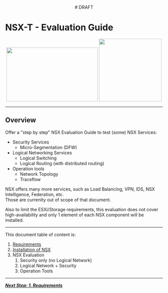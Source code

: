 
<p align="center">
# DRAFT
</p>

# NSX-T - Evaluation Guide

<p align="center">
  <img width="292" height="172" src="/docs/assets/logo/NSX_Logo.jpeg">
  <img width="200" height="200" src="/docs/assets/logo/For_Dummies.jpeg">
</p>

---

## Overview
Offer a "step by step" NSX Evaluation Guide to test (some) NSX Services:
- Security Services
  - Micro-Segmentation (DFW)
- Logical Networking Services
  - Logical Switching
  - Logical Routing (with distributed routing)
- Operation tools
  - Network Topology
  - Traceflow

NSX offers many more services, such as Load Balancing, VPN, IDS, NSX Intelligence, Federation, etc.  
Those are currenlty out of scope of that document.  

Also to limit the ESXi/Storage requirements, this evaluation does not cover high-availability and only 1 element of each NSX component will be installed.

---
This document table of content is:
1. [Requirements](/docs/1-Requirements.md)
1. [Installation of NSX](/docs/2-Installation.md)
1. NSX Evaluation
   1. Security only (no Logical Network)
   1. Logical Network + Security
   1. Operation Tools


---

[***Next Step: 1. Requirements***](/docs/1-Requirements.md)
